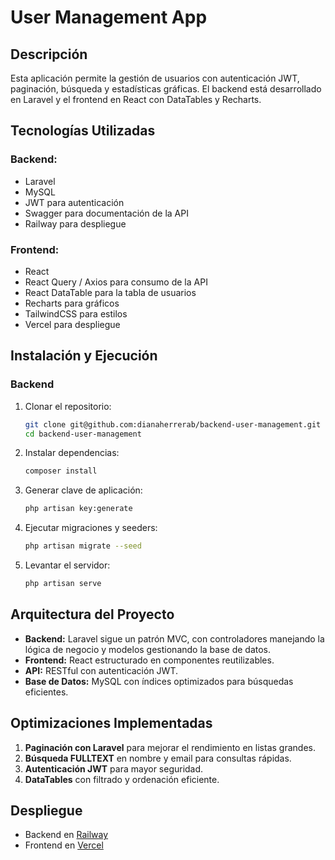 # User Management App

## Descripción
Esta aplicación permite la gestión de usuarios con autenticación JWT, paginación, búsqueda y estadísticas gráficas.
El backend está desarrollado en Laravel y el frontend en React con DataTables y Recharts.

## Tecnologías Utilizadas
### Backend:
- Laravel
- MySQL
- JWT para autenticación
- Swagger para documentación de la API
- Railway para despliegue

### Frontend:
- React
- React Query / Axios para consumo de la API
- React DataTable para la tabla de usuarios
- Recharts para gráficos
- TailwindCSS para estilos
- Vercel para despliegue

## Instalación y Ejecución
### Backend
1. Clonar el repositorio:
   ```bash
   git clone git@github.com:dianaherrerab/backend-user-management.git
   cd backend-user-management
   ```
2. Instalar dependencias:
   ```bash
   composer install
   ```
3. Generar clave de aplicación:
   ```bash
   php artisan key:generate
   ```
4. Ejecutar migraciones y seeders:
   ```bash
   php artisan migrate --seed
   ```
5. Levantar el servidor:
   ```bash
   php artisan serve
   ```

## Arquitectura del Proyecto
- **Backend:** Laravel sigue un patrón MVC, con controladores manejando la lógica de negocio y modelos gestionando la base de datos.
- **Frontend:** React estructurado en componentes reutilizables.
- **API:** RESTful con autenticación JWT.
- **Base de Datos:** MySQL con índices optimizados para búsquedas eficientes.

## Optimizaciones Implementadas
1. **Paginación con Laravel** para mejorar el rendimiento en listas grandes.
2. **Búsqueda FULLTEXT** en nombre y email para consultas rápidas.
3. **Autenticación JWT** para mayor seguridad.
4. **DataTables** con filtrado y ordenación eficiente.

## Despliegue
- Backend en [Railway](#)
- Frontend en [Vercel](#)


